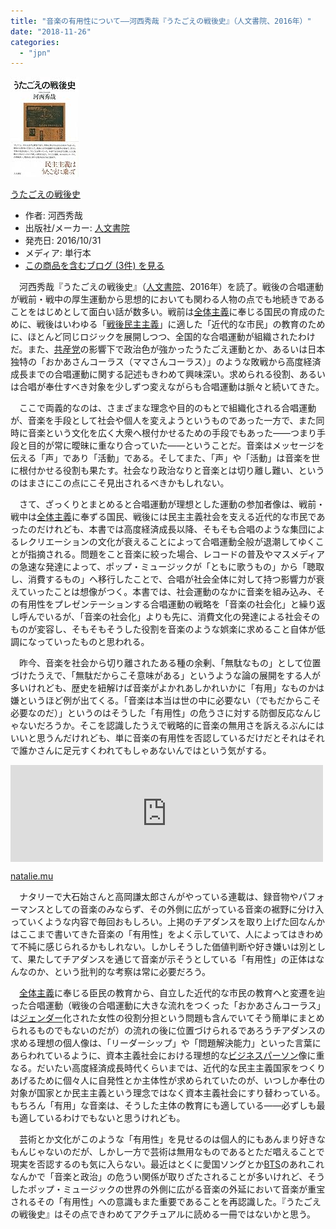 ```yaml
---
title: "音楽の有用性について――河西秀哉『うたごえの戦後史』（人文書院、2016年）"
date: "2018-11-26"
categories: 
  - "jpn"
---
```


[![うたごえの戦後史](images/51czxtJpsfL._SL160_.jpg "うたごえの戦後史")](http://www.amazon.co.jp/exec/obidos/ASIN/4409520644/tortoisetau09-22/)

[うたごえの戦後史](http://www.amazon.co.jp/exec/obidos/ASIN/4409520644/tortoisetau09-22/)

- 作者: 河西秀哉
- 出版社/メーカー: [人文書院](http://d.hatena.ne.jp/keyword/%BF%CD%CA%B8%BD%F1%B1%A1)
- 発売日: 2016/10/31
- メディア: 単行本
- [この商品を含むブログ (3件) を見る](http://d.hatena.ne.jp/asin/4409520644/tortoisetau09-22)

　河西秀哉『うたごえの戦後史』（[人文書院](http://d.hatena.ne.jp/keyword/%BF%CD%CA%B8%BD%F1%B1%A1)、2016年）を読了。戦後の合唱運動が戦前・戦中の厚生運動から思想的においても関わる人物の点でも地続きであることをはじめとして面白い話が数多い。戦前は[全体主義](http://d.hatena.ne.jp/keyword/%C1%B4%C2%CE%BC%E7%B5%C1)に奉じる国民の育成のために、戦後はいわゆる「[戦後民主主義](http://d.hatena.ne.jp/keyword/%C0%EF%B8%E5%CC%B1%BC%E7%BC%E7%B5%C1)」に適した「近代的な市民」の教育のために、ほとんど同じロジックを展開しつつ、全国的な合唱運動が組織されたわけだ。また、[共産党](http://d.hatena.ne.jp/keyword/%B6%A6%BB%BA%C5%DE)の影響下で政治色が強かったうたごえ運動とか、あるいは日本独特の「おかあさんコーラス（ママさんコーラス）」のような敗戦から高度経済成長までの合唱運動に関する記述もきわめて興味深い。求められる役割、あるいは合唱が奉仕すべき対象を少しずつ変えながらも合唱運動は脈々と続いてきた。

　ここで両義的なのは、さまざまな理念や目的のもとで組織化される合唱運動が、音楽を手段として社会や個人を変えようというものであった一方で、また同時に音楽という文化を広く大衆へ根付かせるための手段でもあった――つまり手段と目的が常に曖昧に重なり合っていた――ということだ。音楽はメッセージを伝える「声」であり「活動」である。そしてまた、「声」や「活動」は音楽を世に根付かせる役割も果たす。社会なり政治なりと音楽とは切り離し難い、というのはまさにこの点にこそ見出されるべきかもしれない。

　さて、ざっくりとまとめると合唱運動が理想とした運動の参加者像は、戦前・戦中は[全体主義](http://d.hatena.ne.jp/keyword/%C1%B4%C2%CE%BC%E7%B5%C1)に奉ずる国民、戦後には民主主義社会を支える近代的な市民であったのだけれども、本書では高度経済成長以降、そもそも合唱のような集団によるレクリエーションの文化が衰えることによって合唱運動全般が退潮してゆくことが指摘される。問題をこと音楽に絞った場合、レコードの普及やマスメディアの急速な発達によって、ポップ・ミュージックが「ともに歌うもの」から「聴取し、消費するもの」へ移行したことで、合唱が社会全体に対して持つ影響力が衰えていったことは想像がつく。本書では、社会運動のなかに音楽を組み込み、その有用性をプレゼンテーションする合唱運動の戦略を「音楽の社会化」と繰り返し呼んでいるが、「音楽の社会化」よりも先に、消費文化の発達による社会そのものが変容し、そもそもそうした役割を音楽のような娯楽に求めること自体が低調になっていったものと思われる。

　昨今、音楽を社会から切り離されたある種の余剰、「無駄なもの」として位置づけたうえで、「無駄だからこそ意味がある」というような論の展開をする人が多いけれども、歴史を紐解けば音楽がよかれあしかれいかに「有用」なものかは嫌というほど例が出てくる。「音楽は本当は世の中に必要ない（でもだからこそ必要なのだ）」というのはそうした「有用性」の危うさに対する防御反応なんじゃないだろうか。そこを認識したうえで戦略的に音楽の無用さを訴えるぶんにはいいと思うんだけれども、単に音楽の有用性を否認しているだけだとそれはそれで誰かさんに足元すくわれてもしゃあないんではという気がする。

<iframe src="https://hatenablog-parts.com/embed?url=https%3A%2F%2Fnatalie.mu%2Fmusic%2Fcolumn%2F304809" title="十代とダンス 第４回 | 社会性と自主性を育んで浸透したチアダンス - 音楽ナタリー" class="embed-card embed-webcard" scrolling="no" frameborder="0" style="display: block; width: 100%; height: 155px; max-width: 500px; margin: 10px 0px;"></iframe>

[natalie.mu](https://natalie.mu/music/column/304809)

　ナタリーで大石始さんと高岡謙太郎さんがやっている連載は、録音物やパフォーマンスとしての音楽のみならず、その外側に広がっている音楽の裾野に分け入っていくような内容で毎回おもしろい。上掲のチアダンスを取り上げた回なんかはここまで書いてきた音楽の「有用性」をよく示していて、人によってはきわめて不純に感じられるかもしれない。しかしそうした価値判断や好き嫌いは別として、果たしてチアダンスを通じて音楽が示そうとしている「有用性」の正体はなんなのか、という批判的な考察は常に必要だろう。

　[全体主義](http://d.hatena.ne.jp/keyword/%C1%B4%C2%CE%BC%E7%B5%C1)に奉じる臣民の教育から、自立した近代的な市民の教育へと変遷を辿った合唱運動（戦後の合唱運動に大きな流れをつくった「おかあさんコーラス」は[ジェンダー](http://d.hatena.ne.jp/keyword/%A5%B8%A5%A7%A5%F3%A5%C0%A1%BC)化された女性の役割分担という問題も含んでいてそう簡単にまとめられるものでもないのだが）の流れの後に位置づけられるであろうチアダンスの求める理想の個人像は、「リーダーシップ」や「問題解決能力」といった言葉にあらわれているように、資本主義社会における理想的な[ビジネスパーソン](http://d.hatena.ne.jp/keyword/%A5%D3%A5%B8%A5%CD%A5%B9%A5%D1%A1%BC%A5%BD%A5%F3)像に重なる。だいたい高度経済成長時代くらいまでは、近代的な民主主義国家をつくりあげるために個々人に自発性とか主体性が求められていたのが、いつしか奉仕の対象が国家とか民主主義という理念ではなく資本主義社会にすり替わっている。もちろん「有用」な音楽は、そうした主体の教育にも適している――必ずしも最も適しているわけでもないと思うけれども。

　芸術とか文化がこのような「有用性」を見せるのは個人的にもあんまり好きなもんじゃないのだが、しかし一方で芸術は無用なものであるとただ唱えることで現実を否認するのも気に入らない。最近はとくに愛国ソングとか[BTS](http://d.hatena.ne.jp/keyword/BTS)のあれこれなんかで「音楽と政治」の危うい関係が取りざたされることが多いけれど、そうしたポップ・ミュージックの世界の外側に広がる音楽の外延において音楽が重宝されるその「有用性」への意識もまた重要であることを再認識した。『うたごえの戦後史』はその点できわめてアクチュアルに読める一冊ではないかと思う。
